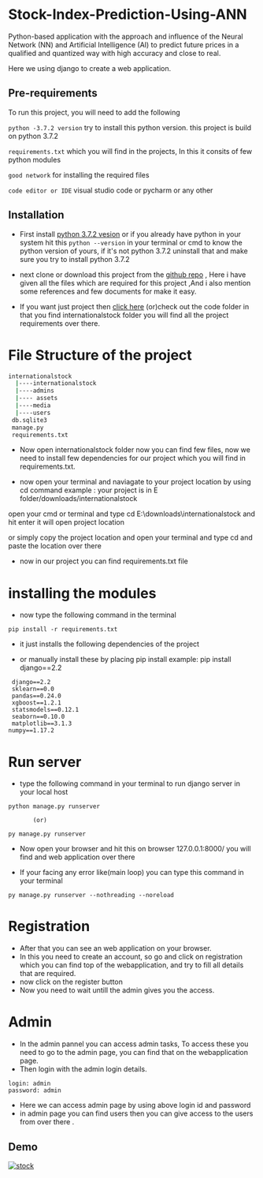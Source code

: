 
# Stock-Index-Prediction-Using-ANN

Python-based application with the approach and influence of the Neural Network (NN) and Artificial Intelligence (AI) to predict future prices in a qualified and quantized way with high accuracy and close to real.

Here we using django to create a web application.





## Pre-requirements

To run this project, you will need to add the following 

`python -3.7.2 version` try to install this  python version. this project  is build on python 3.7.2

`requirements.txt` which you will find in the projects, In this it consits of few python modules 

`good network` for installing the required files

`code editor or IDE`  visual studio code or pycharm  or any other


## Installation

- First install [python 3.7.2 vesion](https://www.python.org/downloads/release/python-372/) or if you already have python in your system hit  this `python --version` in your terminal or cmd to know the python version of yours, if it's not python 3.7.2 uninstall that and make sure you try to install python 3.7.2

- next clone or download this project from the [github repo](https://github.com/yaswanthteja/Stock-Index-Prediction-Using-Ann) , Here i have given all the files which are required for this project ,And i also mention some references and few documents for  make it easy.

- If you want just project then  [click here](https://github.com/yaswanthteja/Stock-Index-Prediction-Using-Ann/tree/master/InternationalStock) (or)check out the code folder in that  you find internationalstock folder  you will find all the project requirements over there.

# File Structure of the project

```bash
internationalstock
  |----internationalstock
  |----admins
  |---- assets
  |----media
  |----users
 db.sqlite3
 manage.py
 requirements.txt

```

- Now open  internationalstock folder  now you can find few files,
now we need to install few dependencies for our project which you will find in requirements.txt.

- now open your terminal and naviagate to your project location by using cd command
 example :  your project is in E folder/downloads/internationalstock 

 open your cmd  or terminal and type cd E:\downloads\internationalstock  and hit enter it will open project location
  
 or simply copy the project location and open your terminal and type cd and paste the location over there

- now in our project you can find requirements.txt file 

# installing the modules 

- now type the following command in the terminal

```
pip install -r requirements.txt
```
- it just installs the following dependencies of the project

- or manually install these  by placing pip install
example: pip install django==2.2

```
 django==2.2
 sklearn==0.0
 pandas==0.24.0
 xgboost==1.2.1
 statsmodels==0.12.1
 seaborn==0.10.0
 matplotlib==3.1.3
numpy==1.17.2
```

# Run server

- type the following command in your terminal to run django server in your local host 

```
python manage.py runserver

       (or)

py manage.py runserver
```
- Now open your browser  and hit this on browser 127.0.0.1:8000/ you will find and web application  over there

- If your facing any error like(main loop) you can type this command in your terminal

```
py manage.py runserver --nothreading --noreload
```

# Registration

- After that you can see an web application on your browser.
- In this you need to create an account, so go  and click on registration which you can find  top of the webapplication, and try to fill all details that are required.
- now click on  the register  button
- Now you need to wait untill the admin gives you the access.

# Admin

-  In the admin pannel you can access admin tasks, To access  these you need to go to the admin page, you can find that on the webapplication page.
- Then login with the admin login details.

```
login: admin
password: admin
```
- Here we can  access admin page by using above login id and password
- in admin page you can find users then you can give access to the users  from over there .

## Demo

[![stock](https://img.youtube.com/vi/JUUguNmhCKQ/0.jpg)](https://www.youtube.com/watch?v=JUUguNmhCKQ)


